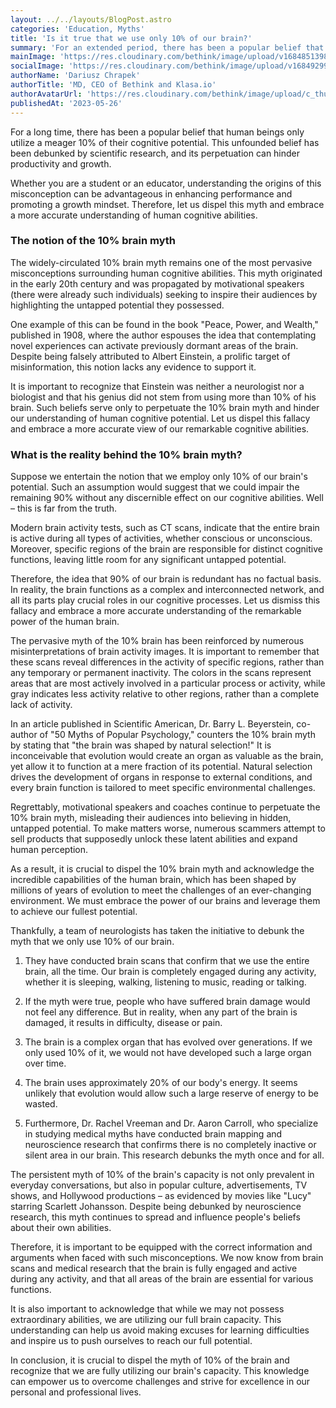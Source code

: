 ```yaml
---
layout: ../../layouts/BlogPost.astro
categories: 'Education, Myths'
title: 'Is it true that we use only 10% of our brain?'
summary: 'For an extended period, there has been a popular belief that human beings only utilize a meager 10% of their cognitive potential. This unfounded belief has been debunked by scientific research, and its perpetuation can hinder productivity and growth.'
mainImage: 'https://res.cloudinary.com/bethink/image/upload/v1684851398/blog_10_perc_brain_main_image_muaisu.jpg'
socialImage: 'https://res.cloudinary.com/bethink/image/upload/v1684929904/Klasa_LinkImage_BLOG_CASE_STUDY_pwvfwk.jpg'
authorName: 'Dariusz Chrapek'
authorTitle: 'MD, CEO of Bethink and Klasa.io'
authorAvatarUrl: 'https://res.cloudinary.com/bethink/image/upload/c_thumb,w_200,g_face/v1684851601/author_dariusz_chrapek_fqnru2.jpg'
publishedAt: '2023-05-26'
---
```


For a long time, there has been a popular belief that human beings only utilize a meager 10% of their cognitive potential. This unfounded belief has been debunked by scientific research, and its perpetuation can hinder productivity and growth.

Whether you are a student or an educator, understanding the origins of this misconception can be advantageous in enhancing performance and promoting a growth mindset. Therefore, let us dispel this myth and embrace a more accurate understanding of human cognitive abilities.

### The notion of the 10% brain myth

The widely-circulated 10% brain myth remains one of the most pervasive misconceptions surrounding human cognitive abilities. This myth originated in the early 20th century and was propagated by motivational speakers (there were already such individuals) seeking to inspire their audiences by highlighting the untapped potential they possessed.

One example of this can be found in the book "Peace, Power, and Wealth," published in 1908, where the author espouses the idea that contemplating novel experiences can activate previously dormant areas of the brain. Despite being falsely attributed to Albert Einstein, a prolific target of misinformation, this notion lacks any evidence to support it.

It is important to recognize that Einstein was neither a neurologist nor a biologist and that his genius did not stem from using more than 10% of his brain. Such beliefs serve only to perpetuate the 10% brain myth and hinder our understanding of human cognitive potential. Let us dispel this fallacy and embrace a more accurate view of our remarkable cognitive abilities.

### What is the reality behind the 10% brain myth?

Suppose we entertain the notion that we employ only 10% of our brain's potential. Such an assumption would suggest that we could impair the remaining 90% without any discernible effect on our cognitive abilities. Well – this is far from the truth.

Modern brain activity tests, such as CT scans, indicate that the entire brain is active during all types of activities, whether conscious or unconscious. Moreover, specific regions of the brain are responsible for distinct cognitive functions, leaving little room for any significant untapped potential.

Therefore, the idea that 90% of our brain is redundant has no factual basis. In reality, the brain functions as a complex and interconnected network, and all its parts play crucial roles in our cognitive processes. Let us dismiss this fallacy and embrace a more accurate understanding of the remarkable power of the human brain.

The pervasive myth of the 10% brain has been reinforced by numerous misinterpretations of brain activity images. It is important to remember that these scans reveal differences in the activity of specific regions, rather than any temporary or permanent inactivity. The colors in the scans represent areas that are most actively involved in a particular process or activity, while gray indicates less activity relative to other regions, rather than a complete lack of activity.

In an article published in Scientific American, Dr. Barry L. Beyerstein, co-author of "50 Myths of Popular Psychology," counters the 10% brain myth by stating that "the brain was shaped by natural selection!" It is inconceivable that evolution would create an organ as valuable as the brain, yet allow it to function at a mere fraction of its potential. Natural selection drives the development of organs in response to external conditions, and every brain function is tailored to meet specific environmental challenges.

Regrettably, motivational speakers and coaches continue to perpetuate the 10% brain myth, misleading their audiences into believing in hidden, untapped potential. To make matters worse, numerous scammers attempt to sell products that supposedly unlock these latent abilities and expand human perception.

As a result, it is crucial to dispel the 10% brain myth and acknowledge the incredible capabilities of the human brain, which has been shaped by millions of years of evolution to meet the challenges of an ever-changing environment. We must embrace the power of our brains and leverage them to achieve our fullest potential.

Thankfully, a team of neurologists has taken the initiative to debunk the myth that we only use 10% of our brain. 

1. They have conducted brain scans that confirm that we use the entire brain, all the time. Our brain is completely engaged during any activity, whether it is sleeping, walking, listening to music, reading or talking.

2. If the myth were true, people who have suffered brain damage would not feel any difference. But in reality, when any part of the brain is damaged, it results in difficulty, disease or pain.

3. The brain is a complex organ that has evolved over generations. If we only used 10% of it, we would not have developed such a large organ over time. 

4. The brain uses approximately 20% of our body's energy. It seems unlikely that evolution would allow such a large reserve of energy to be wasted.

5. Furthermore, Dr. Rachel Vreeman and Dr. Aaron Carroll, who specialize in studying medical myths have conducted brain mapping and neuroscience research that confirms there is no completely inactive or silent area in our brain. This research debunks the myth once and for all.

The persistent myth of 10% of the brain's capacity is not only prevalent in everyday conversations, but also in popular culture, advertisements, TV shows, and Hollywood productions – as evidenced by movies like "Lucy" starring Scarlett Johansson. Despite being debunked by neuroscience research, this myth continues to spread and influence people's beliefs about their own abilities.

Therefore, it is important to be equipped with the correct information and arguments when faced with such misconceptions. We now know from brain scans and medical research that the brain is fully engaged and active during any activity, and that all areas of the brain are essential for various functions.

It is also important to acknowledge that while we may not possess extraordinary abilities, we are utilizing our full brain capacity. This understanding can help us avoid making excuses for learning difficulties and inspire us to push ourselves to reach our full potential.

In conclusion, it is crucial to dispel the myth of 10% of the brain and recognize that we are fully utilizing our brain's capacity. This knowledge can empower us to overcome challenges and strive for excellence in our personal and professional lives.

